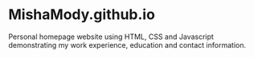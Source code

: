 # MishaMody.github.io
Personal homepage website using HTML, CSS and Javascript demonstrating my work experience, education and contact information.
